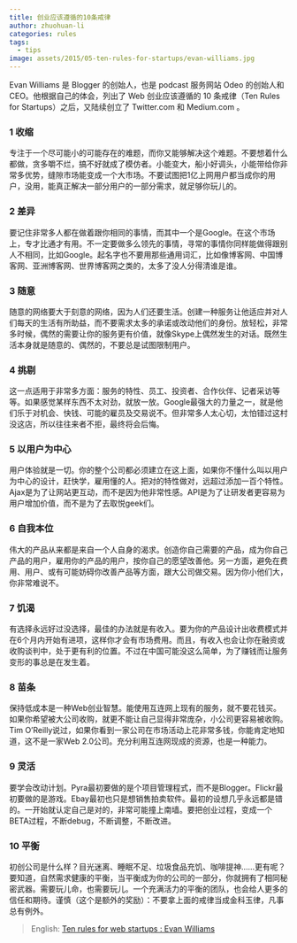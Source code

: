 ```yaml
---
title: 创业应该遵循的10条戒律
author: zhuohuan-li
categories: rules
tags:
  - tips
image: assets/2015/05-ten-rules-for-startups/evan-williams.jpg
---
```


Evan Williams 是 Blogger 的创始人，也是 podcast 服务网站 Odeo 的创始人和 CEO。他根据自己的体会，列出了 Web 创业应该遵循的 10 条戒律（Ten Rules for Startups）之后，又陆续创立了 Twitter.com 和 Medium.com 。

### 1 收缩

专注于一个尽可能小的可能存在的难题，而你又能够解决这个难题。不要想着什么都做，贪多嚼不烂，搞不好就成了模仿者。小能变大，船小好调头，小能带给你非常多优势，缝隙市场能变成一个大市场。不要试图把1亿上网用户都当成你的用户，没用，能真正解决一部分用户的一部分需求，就足够你玩儿的。

### 2 差异

要记住非常多人都在做着跟你相同的事情，而其中一个是Google。在这个市场上，专才比通才有用。不一定要做多么领先的事情，寻常的事情你同样能做得跟别人不相同，比如Google。起名字也不要用那些通用词汇，比如像博客网、中国博客网、亚洲博客网、世界博客网之类的，太多了没人分得清谁是谁。

### 3 随意

随意的网络要大于刻意的网络，因为人们还要生活。创建一种服务让他适应并对人们每天的生活有所助益，而不要需求太多的承诺或改动他们的身份。放轻松，非常多时候，偶然的需要让你的服务更有价值，就像Skype上偶然发生的对话。既然生活本身就是随意的、偶然的，不要总是试图限制用户。

### 4 挑剔

这一点适用于非常多方面：服务的特性、员工、投资者、合作伙伴、记者采访等等。如果感觉某样东西不太对劲，就放一放。Google最强大的力量之一，就是他们乐于对机会、快钱、可能的雇员及交易说不。但非常多人太心切，太怕错过这村没这店，所以往往来者不拒，最终将会后悔。

### 5 以用户为中心

用户体验就是一切。你的整个公司都必须建立在这上面，如果你不懂什么叫以用户为中心的设计，赶快学，雇用懂的人。把对的特性做对，远超过添加一百个特性。Ajax是为了让网站更互动，而不是因为他非常性感。API是为了让研发者更容易为用户增加价值，而不是为了去取悦geek们。

### 6 自我本位

伟大的产品从来都是来自一个人自身的渴求。创造你自己需要的产品，成为你自己产品的用户，雇用你的产品的用户，按你自己的愿望改善他。另一方面，避免在费用、用户、或有可能妨碍你改善产品等方面，跟大公司做交易。因为你小他们大，你非常难说不。

### 7 饥渴

有选择永远好过没选择，最佳的办法就是有收入。要为你的产品设计出收费模式并在6个月内开始有进项，这样你才会有市场费用。而且，有收入也会让你在融资或收购谈判中，处于更有利的位置。不过在中国可能没这么简单，为了赚钱而让服务变形的事总是在发生着。

### 8 苗条

保持低成本是一种Web创业智慧。能使用互连网上现有的服务，就不要花钱买。如果你希望被大公司收购，就更不能让自己显得非常庞杂，小公司更容易被收购。Tim O’Reilly说过，如果你看到一家公司在市场活动上花非常多钱，你能肯定地知道，这不是一家Web 2.0公司。充分利用互连网现成的资源，也是一种能力。

### 9 灵活

要学会改动计划。Pyra最初要做的是个项目管理程式，而不是Blogger。Flickr最初要做的是游戏。Ebay最初也只是想销售拍卖软件。最初的设想几乎永远都是错的。一开始就认定自己是对的，非常可能撞上南墙。要把创业过程，变成一个BETA过程，不断debug，不断调整，不断改进。

### 10 平衡

初创公司是什么样？目光迷离、睡眠不足、垃圾食品充饥、咖啡提神……更有呢？要知道，自然需求健康的平衡，当平衡成为你的公司的一部分，你就拥有了相同秘密武器。需要玩儿命，也需要玩儿。一个充满活力的平衡的团队，也会给人更多的信任和期待。谨慎（这个是额外的奖励）：不要拿上面的戒律当成金科玉律，凡事总有例外。

> English: [Ten rules for web startups : Evan Williams](https://kevin.lexblog.com/2005/11/29/ten-rules-for-web-startups-evan-williams/)
